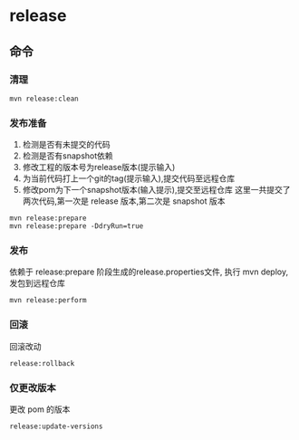 # release

## 命令

### 清理
```shell script
mvn release:clean
```

### 发布准备
1) 检测是否有未提交的代码
2) 检测是否有snapshot依赖
3) 修改工程的版本号为release版本(提示输入)
4) 为当前代码打上一个git的tag(提示输入),提交代码至远程仓库
5) 修改pom为下一个snapshot版本(输入提示),提交至远程仓库
这里一共提交了两次代码,第一次是 release 版本,第二次是 snapshot 版本
```shell script
mvn release:prepare
mvn release:prepare -DdryRun=true
```

### 发布
依赖于 release:prepare 阶段生成的release.properties文件,
执行 mvn deploy, 发包到远程仓库
```shell script
mvn release:perform
```

### 回滚
回滚改动
```shell script
release:rollback
```

### 仅更改版本
更改 pom 的版本
```shell script
release:update-versions
```